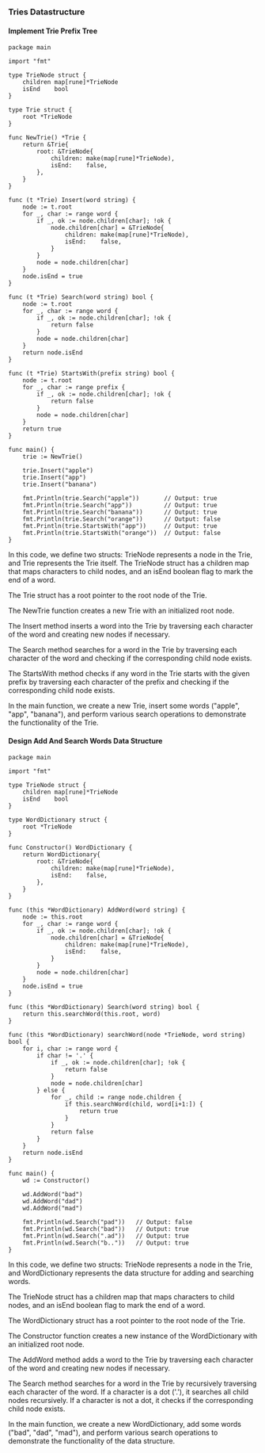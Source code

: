 ### Tries Datastructure

#### Implement Trie Prefix Tree

```
package main

import "fmt"

type TrieNode struct {
	children map[rune]*TrieNode
	isEnd    bool
}

type Trie struct {
	root *TrieNode
}

func NewTrie() *Trie {
	return &Trie{
		root: &TrieNode{
			children: make(map[rune]*TrieNode),
			isEnd:    false,
		},
	}
}

func (t *Trie) Insert(word string) {
	node := t.root
	for _, char := range word {
		if _, ok := node.children[char]; !ok {
			node.children[char] = &TrieNode{
				children: make(map[rune]*TrieNode),
				isEnd:    false,
			}
		}
		node = node.children[char]
	}
	node.isEnd = true
}

func (t *Trie) Search(word string) bool {
	node := t.root
	for _, char := range word {
		if _, ok := node.children[char]; !ok {
			return false
		}
		node = node.children[char]
	}
	return node.isEnd
}

func (t *Trie) StartsWith(prefix string) bool {
	node := t.root
	for _, char := range prefix {
		if _, ok := node.children[char]; !ok {
			return false
		}
		node = node.children[char]
	}
	return true
}

func main() {
	trie := NewTrie()

	trie.Insert("apple")
	trie.Insert("app")
	trie.Insert("banana")

	fmt.Println(trie.Search("apple"))       // Output: true
	fmt.Println(trie.Search("app"))         // Output: true
	fmt.Println(trie.Search("banana"))      // Output: true
	fmt.Println(trie.Search("orange"))      // Output: false
	fmt.Println(trie.StartsWith("app"))     // Output: true
	fmt.Println(trie.StartsWith("orange"))  // Output: false
}

```
In this code, we define two structs: TrieNode represents a node in the Trie, and Trie represents the Trie itself. The TrieNode struct has a children map that maps characters to child nodes, and an isEnd boolean flag to mark the end of a word.

The Trie struct has a root pointer to the root node of the Trie.

The NewTrie function creates a new Trie with an initialized root node.

The Insert method inserts a word into the Trie by traversing each character of the word and creating new nodes if necessary.

The Search method searches for a word in the Trie by traversing each character of the word and checking if the corresponding child node exists.

The StartsWith method checks if any word in the Trie starts with the given prefix by traversing each character of the prefix and checking if the corresponding child node exists.

In the main function, we create a new Trie, insert some words ("apple", "app", "banana"), and perform various search operations to demonstrate the functionality of the Trie.


#### Design Add And Search Words Data Structure
```
package main

import "fmt"

type TrieNode struct {
	children map[rune]*TrieNode
	isEnd    bool
}

type WordDictionary struct {
	root *TrieNode
}

func Constructor() WordDictionary {
	return WordDictionary{
		root: &TrieNode{
			children: make(map[rune]*TrieNode),
			isEnd:    false,
		},
	}
}

func (this *WordDictionary) AddWord(word string) {
	node := this.root
	for _, char := range word {
		if _, ok := node.children[char]; !ok {
			node.children[char] = &TrieNode{
				children: make(map[rune]*TrieNode),
				isEnd:    false,
			}
		}
		node = node.children[char]
	}
	node.isEnd = true
}

func (this *WordDictionary) Search(word string) bool {
	return this.searchWord(this.root, word)
}

func (this *WordDictionary) searchWord(node *TrieNode, word string) bool {
	for i, char := range word {
		if char != '.' {
			if _, ok := node.children[char]; !ok {
				return false
			}
			node = node.children[char]
		} else {
			for _, child := range node.children {
				if this.searchWord(child, word[i+1:]) {
					return true
				}
			}
			return false
		}
	}
	return node.isEnd
}

func main() {
	wd := Constructor()

	wd.AddWord("bad")
	wd.AddWord("dad")
	wd.AddWord("mad")

	fmt.Println(wd.Search("pad"))   // Output: false
	fmt.Println(wd.Search("bad"))   // Output: true
	fmt.Println(wd.Search(".ad"))   // Output: true
	fmt.Println(wd.Search("b.."))   // Output: true
}

```

In this code, we define two structs: TrieNode represents a node in the Trie, and WordDictionary represents the data structure for adding and searching words.

The TrieNode struct has a children map that maps characters to child nodes, and an isEnd boolean flag to mark the end of a word.

The WordDictionary struct has a root pointer to the root node of the Trie.

The Constructor function creates a new instance of the WordDictionary with an initialized root node.

The AddWord method adds a word to the Trie by traversing each character of the word and creating new nodes if necessary.

The Search method searches for a word in the Trie by recursively traversing each character of the word. If a character is a dot ('.'), it searches all child nodes recursively. If a character is not a dot, it checks if the corresponding child node exists.

In the main function, we create a new WordDictionary, add some words ("bad", "dad", "mad"), and perform various search operations to demonstrate the functionality of the data structure.



